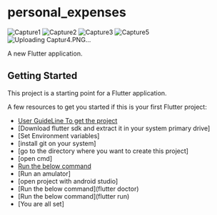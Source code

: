 # personal_expenses

![Capture1](https://user-images.githubusercontent.com/43066831/96675900-79cd2e00-1385-11eb-8fb4-6021d70adb18.PNG)
![Capture2](https://user-images.githubusercontent.com/43066831/96675904-7b96f180-1385-11eb-8451-fd98a95b28ad.PNG)
![Capture3](https://user-images.githubusercontent.com/43066831/96675905-7c2f8800-1385-11eb-848c-b1b47f514070.PNG)
![Capture5](https://user-images.githubusercontent.com/43066831/96675907-7df94b80-1385-11eb-9167-1c947e9d7a7e.PNG)
![Uploading Captur4.PNG…]()

A new Flutter application.

## Getting Started

This project is a starting point for a Flutter application.

A few resources to get you started if this is your first Flutter project:

- [User GuideLine To get the project](https://flutter.dev/docs/get-started/codelab)
- [Download flutter sdk and extract it in your system primary drive]
- [Set Environment variables]
- [install git on your system]
- [go to the directory where you want to create this project]
- [open cmd]
- [Run the below command](https://github.com/fahadakmal/flutte_quiz_app.git)
- [Run an amulator]
- [open project with android studio]
- [Run the below command](flutter doctor)
- [Run the below command](flutter run)
- [You are all set]









